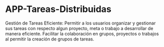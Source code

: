 # APP-Tareas-Distribuidas
Gestión de Tareas Eficiente: Permitir a los usuarios organizar y gestionar sus tareas con respecto algun proyecto, meta o trabajo a desarrollar de manera eficiente. Facilitar la colaboración en grupos, proyectos o trabajos al permitir la creación de grupos de tareas.
